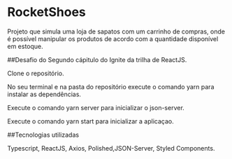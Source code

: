 # RocketShoes

Projeto que simula uma loja de sapatos com um carrinho de compras, onde é possível manipular os produtos de acordo com a quantidade disponível em estoque.

##Desafio do Segundo cápitulo do Ignite da trilha de ReactJS.

Clone o repositório.

No seu terminal e na pasta do repositório execute o comando yarn para instalar as dependências.

Execute o comando yarn server para inicializar o json-server.

Execute o comando yarn start para inicializar a aplicaçao.

##Tecnologias utilizadas

Typescript, ReactJS, Axios, Polished,JSON-Server, Styled Components.
